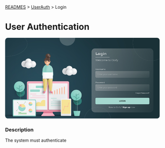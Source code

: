 [READMES](/READMES) > [UserAuth](userAuth.md) > Login

# User Authentication

![User Authentication](../Images/01.png)

### Description
The system must authenticate 
